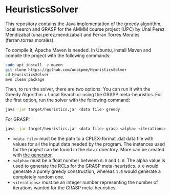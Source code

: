 # HeuristicsSolver
This repository contains the Java implementation of the greedy algorithm, local search and GRASP for the AMMM course project (UPC) by Unai Perez Mendizabal (unai.perez.mendizabal) and Ferran Torres Morales (ferran.torres.morales).

To compile it, Apache Maven is needed. In Ubuntu, install Maven and compile the project with the following commands:

```bash
sudo apt install -y maven
git clone https://github.com/unaipme/HeuristicsSolver
cd HeuristicsSolver
mvn clean package
```
Then, to run the solver, there are two options: You can run it with the Greedy Algorithm + Local Search or using the GRASP meta-heuristics. For the first option, run the solver with the following command:

```bash
java -jar target/heuristics.jar <data file> greedy
```

For GRASP:

```bash
java -jar target/heuristics.jar <data file> grasp <alpha> <iterations>
```

- `<data file>` must be the path to a CPLEX-format .dat data file with values for all the input data needed by the program. The instances used for the project can be found in the `data/` directory. More can be created with [the generator](https://github.com/unaipme/InstanceGenerator).
- `<alpha>` must be a float number between `0.0` and `1.0`. The alpha value is used to generate the RCLs for the GRASP meta-heuristics. `0.0` would generate a purely greedy construction, whereas `1.0` would generate a completely random one.
- `<iterations>` must be an integer number representing the number of iterations wanted for the GRASP meta-heuristics.
